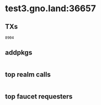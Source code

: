 # test3.gno.land:36657

## TXs
```
8904
```

## addpkgs
```
```

## top realm calls
```
```

## top faucet requesters
```
```


